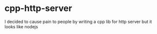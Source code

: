 # cpp-http-server
I decided to cause pain to people by writing a cpp lib for http server but it looks like nodejs
